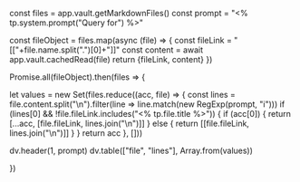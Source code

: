 const files = app.vault.getMarkdownFiles()
const prompt = "<% tp.system.prompt("Query for") %>"

const fileObject = files.map(async (file) => {
const fileLink = "[["+file.name.split(".")[0]+"]]"
const content = await app.vault.cachedRead(file)
return {fileLink, content}
})

Promise.all(fileObject).then(files => {

let values = new Set(files.reduce((acc, file) => {
const lines = file.content.split("\n").filter(line => line.match(new RegExp(prompt, "i")))
if (lines[0] && !file.fileLink.includes("<% tp.file.title %>")) {
if (acc[0]) {
return [...acc, [file.fileLink, lines.join("\n")]]
} else {
return [[file.fileLink, lines.join("\n")]]
}
}
return acc
}, []))

dv.header(1, prompt)
dv.table(["file", "lines"], Array.from(values))

})